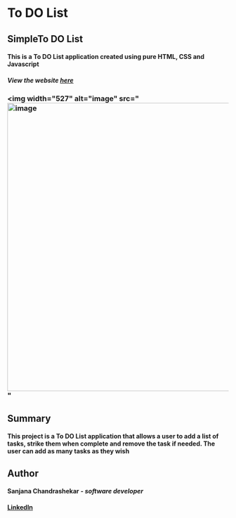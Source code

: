 # To DO List
## SimpleTo DO List
#### This is a To DO List application created using pure HTML, CSS and Javascript

##### View the website [here]([https://screact02.github.io/ToDo/])

### <img width="527" alt="image" src="<img width="656" alt="image" src="https://user-images.githubusercontent.com/122413484/230752547-d6bc05ed-a9cf-4449-aa8d-d61ca5cbabfd.png">"



## Summary

#### This project is a To DO List application that allows a user to add a list of tasks, strike them when complete and remove the task if needed. The user can add as many tasks as they wish

## Author

#### __Sanjana Chandrashekar__ - _software developer_
#### [LinkedIn](https://www.linkedin.com/in/sanjanacshekar/)
